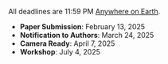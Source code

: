 All deadlines are 11:59 PM [Anywhere on Earth](https://www.worldtimeserver.com/time-zones/aoe/).
- **Paper Submission**:         February 13, 2025
- **Notification to Authors**:  March 24, 2025
- **Camera Ready**:             April 7, 2025
- **Workshop**:                 July 4, 2025